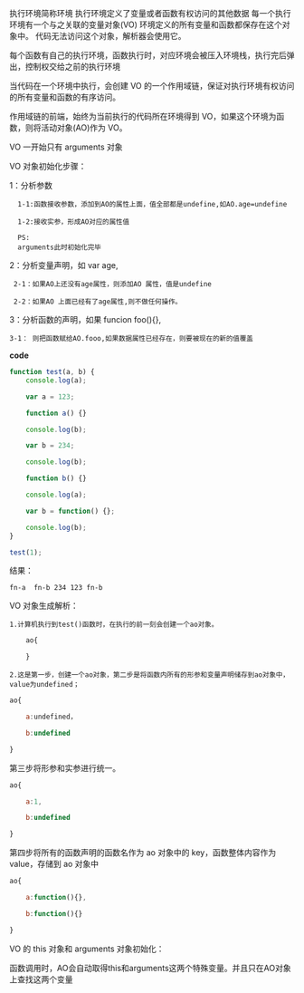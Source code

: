 执行环境简称环境
执行环境定义了变量或者函数有权访问的其他数据
每一个执行环境有一个与之关联的变量对象(VO)
环境定义的所有变量和函数都保存在这个对象中。
代码无法访问这个对象，解析器会使用它。

每个函数有自己的执行环境，函数执行时，对应环境会被压入环境栈，执行完后弹出，控制权交给之前的执行环境

当代码在一个环境中执行，会创建 VO 的一个作用域链，保证对执行环境有权访问的所有变量和函数的有序访问。

作用域链的前端，始终为当前执行的代码所在环境得到 VO，如果这个环境为函数，则将活动对象(AO)作为 VO。

VO 一开始只有 arguments 对象

VO 对象初始化步骤：

1：分析参数

      1-1:函数接收参数，添加到AO的属性上面，值全部都是undefine,如AO.age=undefine

      1-2:接收实参，形成AO对应的属性值
    
      PS:
      arguments此时初始化完毕

2：分析变量声明，如 var age,

     2-1：如果AO上还没有age属性，则添加AO 属性，值是undefine

     2-2：如果AO 上面已经有了age属性,则不做任何操作。

3：分析函数的声明，如果 funcion foo(){},

    3-1： 则把函数赋给AO.fooo,如果数据属性已经存在，则要被现在的新的值覆盖

**code**

```javascript
function test(a, b) {
    console.log(a);

    var a = 123;

    function a() {}

    console.log(b);

    var b = 234;

    console.log(b);

    function b() {}

    console.log(a);

    var b = function() {};

    console.log(b);
}

test(1);
```

结果：

    fn-a  fn-b 234 123 fn-b

VO 对象生成解析：

    1.计算机执行到test()函数时，在执行的前一刻会创建一个ao对象。

``` javascript
    ao{

    }
```

    2.这是第一步，创建一个ao对象，第二步是将函数内所有的形参和变量声明储存到ao对象中，value为undefined；

``` javascript
ao{

    a:undefined，

    b:undefined

}
```

第三步将形参和实参进行统一。

``` javascript
ao{

    a:1,

    b:undefined

}
```

第四步将所有的函数声明的函数名作为 ao 对象中的 key，函数整体内容作为 value，存储到 ao 对象中

``` javascript
ao{

    a:function(){},

    b:function(){}

}
```
VO 的 this 对象和 arguments 对象初始化：

函数调用时，AO会自动取得this和arguments这两个特殊变量。并且只在AO对象上查找这两个变量


